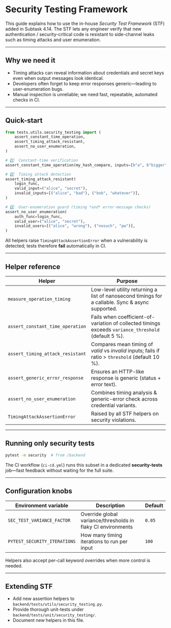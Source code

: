 # Security Testing Framework

This guide explains how to use the in-house *Security Test Framework* (STF) added in Subtask 4.14.  The STF lets any engineer verify that new authentication / security-critical code is resistant to side-channel leaks such as timing attacks and user enumeration.

---

## Why we need it

* Timing attacks can reveal information about credentials and secret keys even when output messages look identical.
* Developers often forget to keep error responses generic—leading to user-enumeration bugs.
* Manual inspection is unreliable; we need fast, repeatable, automated checks in CI.

---

## Quick-start

```python
from tests.utils.security_testing import (
    assert_constant_time_operation,
    assert_timing_attack_resistant,
    assert_no_user_enumeration,
)

# 1️⃣  Constant-time verification
assert_constant_time_operation(my_hash_compare, inputs=[b"a", b"bigger"], variance_threshold=0.05)

# 2️⃣  Timing attack detection
assert_timing_attack_resistant(
    login_func,
    valid_input=("alice", "secret"),
    invalid_inputs=[("alice", "bad"), ("bob", "whatever")],
)

# 3️⃣  User-enumeration guard (timing *and* error-message checks)
assert_no_user_enumeration(
    auth_func=login_func,
    valid_user=("alice", "secret"),
    invalid_users=[("alice", "wrong"), ("nosuch", "pw")],
)
```

All helpers raise `TimingAttackAssertionError` when a vulnerability is detected; tests therefore **fail** automatically in CI.

---

## Helper reference

| Helper | Purpose |
|--------|---------|
| `measure_operation_timing` | Low-level utility returning a list of nanosecond timings for a callable.  Sync & async supported. |
| `assert_constant_time_operation` | Fails when coefficient-of-variation of collected timings exceeds `variance_threshold` (default 5 %). |
| `assert_timing_attack_resistant` | Compares mean timing of *valid* vs *invalid* inputs; fails if ratio > `threshold` (default 10 %). |
| `assert_generic_error_response` | Ensures an HTTP-like response is generic (status + error text). |
| `assert_no_user_enumeration` | Combines timing analysis & generic-error check across credential variants. |
| `TimingAttackAssertionError` | Raised by all STF helpers on security violations. |

---

## Running only security tests

```bash
pytest -m security  # from /backend
```

The CI workflow (`ci-cd.yml`) runs this subset in a dedicated **security-tests** job—fast feedback without waiting for the full suite.

---

## Configuration knobs

Environment variable | Description | Default
-------------------- | ----------- | -------
`SEC_TEST_VARIANCE_FACTOR` | Override global variance/thresholds in flaky CI environments | `0.05`
`PYTEST_SECURITY_ITERATIONS` | How many timing iterations to run per input | `100`

Helpers also accept per-call keyword overrides when more control is needed.

---

## Extending STF

* Add new assertion helpers to `backend/tests/utils/security_testing.py`.
* Provide thorough unit-tests under `backend/tests/unit/security_testing/`.
* Document new helpers in this file. 